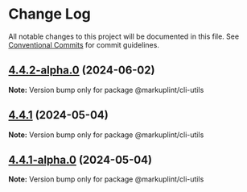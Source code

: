 # Change Log

All notable changes to this project will be documented in this file.
See [Conventional Commits](https://conventionalcommits.org) for commit guidelines.

## [4.4.2-alpha.0](https://github.com/markuplint/markuplint/compare/@markuplint/cli-utils@4.4.1...@markuplint/cli-utils@4.4.2-alpha.0) (2024-06-02)

**Note:** Version bump only for package @markuplint/cli-utils





## [4.4.1](https://github.com/markuplint/markuplint/compare/@markuplint/cli-utils@4.4.1-alpha.0...@markuplint/cli-utils@4.4.1) (2024-05-04)

**Note:** Version bump only for package @markuplint/cli-utils

## [4.4.1-alpha.0](https://github.com/markuplint/markuplint/compare/@markuplint/cli-utils@4.4.0...@markuplint/cli-utils@4.4.1-alpha.0) (2024-05-04)

**Note:** Version bump only for package @markuplint/cli-utils
